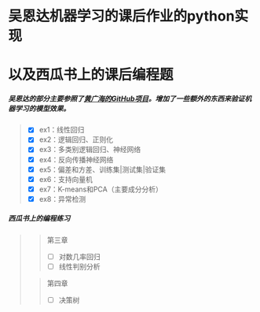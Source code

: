 # 吴恩达机器学习的课后作业的python实现
# 以及西瓜书上的课后编程题

##### 吴恩达的部分主要参照了[黄广海的GitHub项目](https://github.com/fengdu78/Coursera-ML-AndrewNg-Notes)。增加了一些额外的东西来验证机器学习的模型效果。

> - [x] ex1：线性回归
> - [x] ex2：逻辑回归、正则化
> - [x] ex3：多类别逻辑回归、神经网络
> - [x] ex4：反向传播神经网络
> - [x] ex5：偏差和方差、训练集|测试集|验证集
> - [x] ex6：支持向量机
> - [x] ex7：K-means和PCA（主要成分分析）
> - [x] ex8：异常检测

##### 西瓜书上的编程练习
> > 第三章
> > - [ ] 对数几率回归
> > - [ ] 线性判别分析
>
> > 第四章
> > - [ ] 决策树
